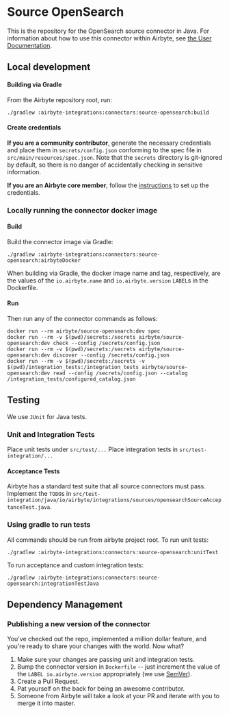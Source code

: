 # Source OpenSearch

This is the repository for the OpenSearch source connector in Java.
For information about how to use this connector within Airbyte, see [the User Documentation](https://docs.airbyte.com/integrations/sources/opensearch).

## Local development

#### Building via Gradle
From the Airbyte repository root, run:
```
./gradlew :airbyte-integrations:connectors:source-opensearch:build
```

#### Create credentials
**If you are a community contributor**, generate the necessary credentials and place them in `secrets/config.json` conforming to the spec file in `src/main/resources/spec.json`.
Note that the `secrets` directory is git-ignored by default, so there is no danger of accidentally checking in sensitive information.

**If you are an Airbyte core member**, follow the [instructions](https://docs.airbyte.com/connector-development#using-credentials-in-ci) to set up the credentials.

### Locally running the connector docker image

#### Build
Build the connector image via Gradle:
```
./gradlew :airbyte-integrations:connectors:source-opensearch:airbyteDocker
```
When building via Gradle, the docker image name and tag, respectively, are the values of the `io.airbyte.name` and `io.airbyte.version` `LABEL`s in
the Dockerfile.

#### Run
Then run any of the connector commands as follows:
```
docker run --rm airbyte/source-opensearch:dev spec
docker run --rm -v $(pwd)/secrets:/secrets airbyte/source-opensearch:dev check --config /secrets/config.json
docker run --rm -v $(pwd)/secrets:/secrets airbyte/source-opensearch:dev discover --config /secrets/config.json
docker run --rm -v $(pwd)/secrets:/secrets -v $(pwd)/integration_tests:/integration_tests airbyte/source-opensearch:dev read --config /secrets/config.json --catalog /integration_tests/configured_catalog.json
```

## Testing
We use `JUnit` for Java tests.

### Unit and Integration Tests
Place unit tests under `src/test/...`
Place integration tests in `src/test-integration/...`

#### Acceptance Tests
Airbyte has a standard test suite that all source connectors must pass. Implement the `TODO`s in
`src/test-integration/java/io/airbyte/integrations/sources/opensearchSourceAcceptanceTest.java`.

### Using gradle to run tests
All commands should be run from airbyte project root.
To run unit tests:
```
./gradlew :airbyte-integrations:connectors:source-opensearch:unitTest
```
To run acceptance and custom integration tests:
```
./gradlew :airbyte-integrations:connectors:source-opensearch:integrationTestJava
```

## Dependency Management

### Publishing a new version of the connector
You've checked out the repo, implemented a million dollar feature, and you're ready to share your changes with the world. Now what?
1. Make sure your changes are passing unit and integration tests.
1. Bump the connector version in `Dockerfile` -- just increment the value of the `LABEL io.airbyte.version` appropriately (we use [SemVer](https://semver.org/)).
1. Create a Pull Request.
1. Pat yourself on the back for being an awesome contributor.
1. Someone from Airbyte will take a look at your PR and iterate with you to merge it into master.
